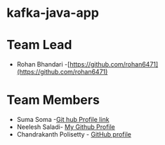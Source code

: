 # kafka-java-app

# Team Lead
- Rohan Bhandari -[https://github.com/rohan6471](https://github.com/rohan6471)

# Team Members

- Suma Soma -[Git hub Profile link](https://github.com/suma-gitrep)
- Neelesh Saladi- [My Github Profile](https://github.com/neeleshsaladi)
- Chandrakanth Polisetty - [GitHub profile](https://github.com/Chandupolisetty)